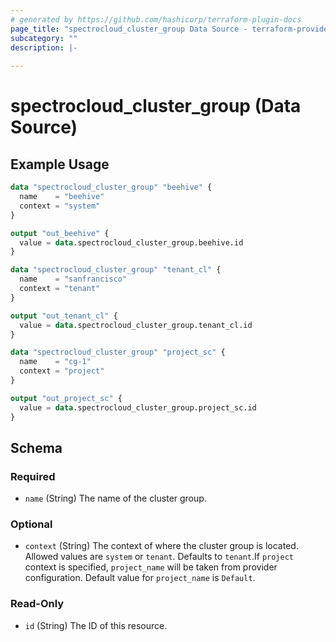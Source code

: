 ```yaml
---
# generated by https://github.com/hashicorp/terraform-plugin-docs
page_title: "spectrocloud_cluster_group Data Source - terraform-provider-spectrocloud"
subcategory: ""
description: |-
  
---
```


# spectrocloud_cluster_group (Data Source)



## Example Usage

```terraform
data "spectrocloud_cluster_group" "beehive" {
  name    = "beehive"
  context = "system"
}

output "out_beehive" {
  value = data.spectrocloud_cluster_group.beehive.id
}

data "spectrocloud_cluster_group" "tenant_cl" {
  name    = "sanfrancisco"
  context = "tenant"
}

output "out_tenant_cl" {
  value = data.spectrocloud_cluster_group.tenant_cl.id
}

data "spectrocloud_cluster_group" "project_sc" {
  name    = "cg-1"
  context = "project"
}

output "out_project_sc" {
  value = data.spectrocloud_cluster_group.project_sc.id
}
```

<!-- schema generated by tfplugindocs -->
## Schema

### Required

- `name` (String) The name of the cluster group.

### Optional

- `context` (String) The context of where the cluster group is located. Allowed values  are `system` or `tenant`. Defaults to `tenant`.If `project` context is specified, `project_name` will be taken from provider configuration. Default value for `project_name` is `Default`.

### Read-Only

- `id` (String) The ID of this resource.



